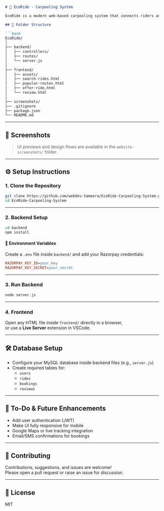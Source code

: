 ```markdown
# 🚗 EcoRide - Carpooling System

EcoRide is a modern web-based carpooling system that connects riders and drivers for shared travel, aiming to reduce carbon emissions and ease traffic congestion.

## 📂 Folder Structure

```bash
EcoRide/
│
├── backend/
│   ├── controllers/
│   ├── routes/
│   └── server.js
│
├── frontend/
│   ├── assets/
│   ├── search-rides.html
│   ├── popular-routes.html
│   ├── offer-ride.html
│   └── review.html
│
├── screenshots/
├── .gitignore
├── package.json
└── README.md
```

---

## 📸 Screenshots

> UI previews and design flows are available in the `website-screenshots/` folder.

---

## ⚙️ Setup Instructions

### 1. **Clone the Repository**

```bash
git clone https://github.com/webdev-Sameera/EcoRide-Carpooling-System.git
cd EcoRide-Carpooling-System
```

---

### 2. **Backend Setup**

```bash
cd backend
npm install
```

#### 🔐 Environment Variables

Create a `.env` file inside `backend/` and add your Razorpay credentials:

```ini
RAZORPAY_KEY_ID=your_key
RAZORPAY_KEY_SECRET=your_secret
```

---

### 3. **Run Backend**

```bash
node server.js
```

---

### 4. **Frontend**

Open any HTML file inside `frontend/` directly in a browser,  
or use a **Live Server** extension in VSCode.

---

## 🛠 Database Setup

- Configure your MySQL database inside backend files (e.g., `server.js`)
- Create required tables for:
  - `users`
  - `rides`
  - `bookings`
  - `reviews`

---

## 📌 To-Do & Future Enhancements

- Add user authentication (JWT)
- Make UI fully responsive for mobile
- Google Maps or live tracking integration
- Email/SMS confirmations for bookings

---

## 🤝 Contributing

Contributions, suggestions, and issues are welcome!  
Please open a pull request or raise an issue for discussion.

---

## 📄 License

MIT
```
